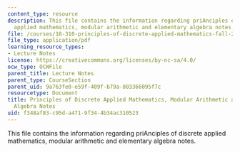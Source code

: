 ```yaml
---
content_type: resource
description: This file contains the information regarding priAnciples of discrete
  applied mathematics, modular arithmetic and elementary algebra notes.
file: /courses/18-310-principles-of-discrete-applied-mathematics-fall-2013/f348af83c95da4719f344b34ac310523_MIT18_310F13_Ch14.pdf
file_type: application/pdf
learning_resource_types:
- Lecture Notes
license: https://creativecommons.org/licenses/by-nc-sa/4.0/
ocw_type: OCWFile
parent_title: Lecture Notes
parent_type: CourseSection
parent_uid: 9a763fe0-e59f-409f-b79a-803366095f7c
resourcetype: Document
title: Principles of Discrete Applied Mathematics, Modular Arithmetic and Elementary
  Algebra Notes
uid: f348af83-c95d-a471-9f34-4b34ac310523
---
```

This file contains the information regarding priAnciples of discrete applied mathematics, modular arithmetic and elementary algebra notes.